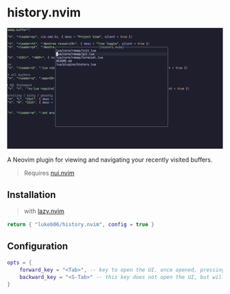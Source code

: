 # history.nvim

![screenshot](https://github.com/lukeb06/history.nvim/blob/master/.github/screenshot.png)

A Neovim plugin for viewing and navigating your recently visited buffers.

> Requires [nui.nvim](https://github.com/MunifTanjim/nui.nvim)

## Installation

> with [lazy.nvim](https://lazy.folke.io/)

```lua
return { "lukeb06/history.nvim", config = true }
```

## Configuration

```lua
opts = {
    forward_key = "<Tab>", -- key to open the UI. once opened, pressing this key will cycle forward through the buffer history.
    backward_key = "<S-Tab>" -- this key does not open the UI, but will cycle backwards through the buffer history UI when open.
}
```

